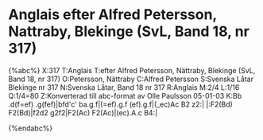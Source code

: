 # Anglais efter Alfred Petersson, Nattraby, Blekinge (SvL, Band 18, nr 317)

{%abc%}
X:317
T:Anglais
T:efter Alfred Petersson, Nättraby, Blekinge (SvL, Band 18, nr 317)
O:Petersson, Nättraby
C:Alfred Petersson
S:Svenska Låtar Blekinge nr 317
N:Svenska Låtar, Band 18 nr 317
R:Anglais
M:2/4
L:1/16
Q:1/4=80
Z:Konverterad till abc-format av  Olle Paulsson 05-01-03
K:Bb
.d(f=ef) .g(fef)|bfd'c' ba.g.f|(=ef).g.f (ef).g.f|(_ec)Ac B2 z2:|
|:F2(Bd) F2(Bd)|f2d2 g2f2|F2(Ac) F2(Ac)|(ec).A.c B4:|

{%endabc%}

